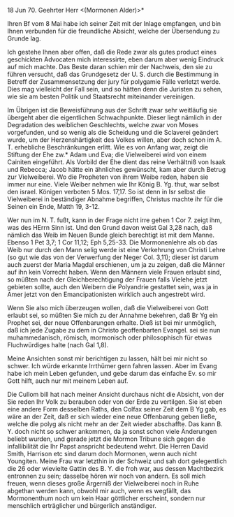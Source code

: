  18 Jun 70.
Geehrter Herr <(Mormonen Alder)>*

Ihren Bf vom 8 Mai habe ich seiner Zeit mit der Inlage empfangen, und bin Ihnen verbunden für die freundliche Absicht, welche der Übersendung zu Grunde lag.

Ich gestehe Ihnen aber offen, daß die Rede zwar als gutes product eines geschickten Advocaten mich interessirte, eben darum aber wenig Eindruck auf mich machte. Das Beste daran schien mir der Nachweis, den sie zu führen versucht, daß das Grundgesetz der U. S. durch die Bestimmung in Betreff der Zusammensetzung der jury für polygamie Fälle verletzt werde. Dies mag vielleicht der Fall sein, und so hätten denn die Juristen zu sehen, wie sie am besten Politik und Staatsrecht miteinander vereinigen.

Im Übrigen ist die Beweisführung aus der Schrift zwar sehr weitläufig sie übergeht aber die eigentlichen Schwachpunkte. Dieser liegt nämlich in der Degradation des weiblichen Geschlechts, welche zwar von Moses vorgefunden, und so wenig als die Scheidung und die Sclaverei geändert wurde, um der Herzenshärtigkeit des Volkes willen, aber doch schon im A. T. erhebliche Beschränkungen erlitt. Wie es von Anfang war, zeigt die Stiftung der Ehe zw.* Adam und Eva; die Vielweiberei wird von einem Cainiten eingeführt. Als Vorbild der Ehe dient das reine Verhältniß von Isaak und Rebecca; Jacob hätte ein ähnliches gewünscht, kam aber durch Betrug zur Vielweiberei. Wo die Propheten von ihrem Weibe reden, haben sie immer nur eine. Viele Weiber nehmen wie Ihr König B. Yg. thut, war selbst den israel. Königen verboten 5 Mos. 17,17. So ist denn in Isr selbst die Vielweiberei in beständiger Abnahme begriffen, Christus machte ihr für die Seinen ein Ende, Matth 19, 3-12.

Wer nun im N. T. fußt, kann in der Frage nicht irre gehen 1 Cor 7. zeigt ihm, was des HErrn Sinn ist. Und den Grund davon weist Gal 3,28 nach, daß nämlich das Weib im Neuen Bunde gleich berechtigt ist mit dem Manne. Ebenso 1 Pet 3,7; 1 Cor 11,12; Eph 5,25-33. Die Mormonenlehre als ob das Weib nur durch den Mann selig werde ist eine Verkehrung von Christi Lehre (so gut wie das von der Verwerfung der Neger Col. 3,11); dieser ist darum auch zuerst der Maria Magdal erschienen, um ja zu zeigen, daß die Männer auf ihn kein Vorrecht haben. Wenn den Männern viele Frauen erlaubt sind, so müßten nach der Gleichberechtigung der Frauen falls Vielehe jetzt gebieten sollte, auch den Weibern die Polyandrie gestattet sein, was ja in Amer jetzt von den Emancipationisten wirklich auch angestrebt wird.

Wenn Sie also mich überzeugen wollen, daß die Vielweiberei von Gott erlaubt sei, so müßten Sie mich zu der Annahme bekehren, daß Br Yg ein Prophet sei, der neue Offenbarungen erhalte. Dieß ist bei mir unmöglich, daß ich jede Zugabe zu dem in Christo geoffenbarten Evangel. sei sie nun muhammedanisch, römisch, mormonisch oder philosophisch für etwas Fluchwürdiges halte (nach Gal 1,8).

Meine Ansichten sonst mir berichtigen zu lassen, hält bei mir nicht so schwer. Ich würde erkannte Irrthümer gern fahren lassen. Aber im Evang habe ich mein Leben gefunden, und gebe darum das einfache Ev. so mir Gott hilft, auch nur mit meinem Leben auf.

Die Cullom bill hat nach meiner Ansicht durchaus nicht die Absicht, von der Sie reden Ihr Volk zu berauben oder von der Erde zu vertilgen. Sie ist eben eine andere Form desselben Raths, den Colfax seiner Zeit dem B Yg gab, es wäre an der Zeit, daß er sich wieder eine neue Offenbarung geben ließe, welche die polyg als nicht mehr an der Zeit wieder abschaffte. Das kann B. Y. doch nicht so schwer ankommen, da ja sonst schon viele Änderungen beliebt wurden, und gerade jetzt die Mormon Tribune sich gegen die infallibilität die Ihr Papst anspricht bedeutend wehrt. Die Herren David Smith, Harrison etc sind darum doch Mormonen, wenn auch nicht Youngiten. 
Meine Frau war letzthin in der Schweiz und sah dort gelegentlich die 26 oder wievielte Gattin des B. Y. die froh war, aus dessen Machtbezirk entronnen zu sein; dasselbe hören wir noch von andern. Es soll mich freuen, wenn dieses große Ärgerniß der Vielweiberei noch in Ruhe abgethan werden kann, obwohl mir auch, wenn es wegfällt, das Mormonenthum noch um kein Haar göttlicher erscheint, sondern nur menschlich erträglicher und bürgerlich anständiger.
